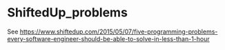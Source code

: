 # ShiftedUp_problems
See https://www.shiftedup.com/2015/05/07/five-programming-problems-every-software-engineer-should-be-able-to-solve-in-less-than-1-hour

